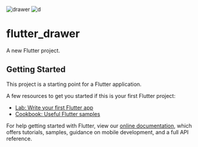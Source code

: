 ![drawer](https://user-images.githubusercontent.com/90054928/157591504-a98c905d-fd61-46f0-a646-9c5c16ae565d.jpeg)
![d](https://user-images.githubusercontent.com/90054928/157591537-5df05792-730d-43d6-ad55-b71ff8a6522f.jpeg)
# flutter_drawer

A new Flutter project.

## Getting Started

This project is a starting point for a Flutter application.

A few resources to get you started if this is your first Flutter project:

- [Lab: Write your first Flutter app](https://flutter.dev/docs/get-started/codelab)
- [Cookbook: Useful Flutter samples](https://flutter.dev/docs/cookbook)

For help getting started with Flutter, view our
[online documentation](https://flutter.dev/docs), which offers tutorials,
samples, guidance on mobile development, and a full API reference.
